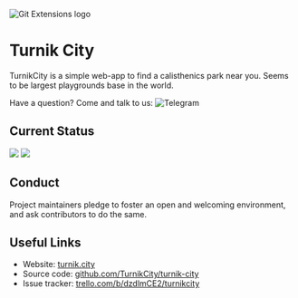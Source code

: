 ![Git Extensions logo](https://turnikcity.blob.core.windows.net/logo/logo-80.svg)
# Turnik City

TurnikCity is a simple web-app to find a calisthenics park near you.
Seems to be largest playgrounds base in the world.

Have a question? Come and talk to us:
<img src="https://img.shields.io/badge/-Telegram-0088cc?style=flat-square&logo=telegram" alt="Telegram">

## Current Status

<a href="#backers" alt="sponsors on Open Collective"><img src="https://opencollective.com/gitextensions/backers/badge.svg" /></a> <a href="#sponsors" alt="Sponsors on Open Collective"><img src="https://opencollective.com/gitextensions/sponsors/badge.svg" /></a>

## Conduct

Project maintainers pledge to foster an open and welcoming environment, and ask contributors to do the same.

## Useful Links

* Website: [turnik.city](https://www.turnik.city)
* Source code: [github.com/TurnikCity/turnik-city](https://github.com/TurnikCity/turnik-city)
* Issue tracker: [trello.com/b/dzdlmCE2/turnikcity](https://trello.com/b/dzdlmCE2/turnikcity)
